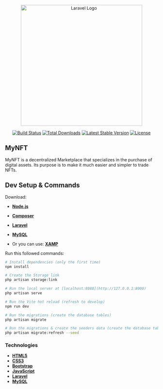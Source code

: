 <p align="center"><a href="https://laravel.com" target="_blank"><img src="https://raw.githubusercontent.com/laravel/art/master/logo-lockup/5%20SVG/2%20CMYK/1%20Full%20Color/laravel-logolockup-cmyk-red.svg" width="400" alt="Laravel Logo"></a></p>

<p align="center">
<a href="https://travis-ci.org/laravel/framework"><img src="https://travis-ci.org/laravel/framework.svg" alt="Build Status"></a>
<a href="https://packagist.org/packages/laravel/framework"><img src="https://img.shields.io/packagist/dt/laravel/framework" alt="Total Downloads"></a>
<a href="https://packagist.org/packages/laravel/framework"><img src="https://img.shields.io/packagist/v/laravel/framework" alt="Latest Stable Version"></a>
<a href="https://packagist.org/packages/laravel/framework"><img src="https://img.shields.io/packagist/l/laravel/framework" alt="License"></a>
</p>

## MyNFT

MyNFT is a decentralized Marketplace that specializes in the purchase of digital assets. Its purpose is to make it much easier and simpler to trade NFTs.

## Dev Setup & Commands

Download:

- **[Node.js](https://nodejs.org/en/download)**

- **[Composer](https://getcomposer.org)**
- **[Laravel](https://laravel.com/docs/9.x/installation)**
- **[MySQL](https://www.mysql.com/downloads)**
- Or you can use: **[XAMP](https://www.apachefriends.org)**

Run this followed commands:

```bash
# Install dependencies (only the first time)
npm install

# Create the Storage link
php artisan storage:link

# Run the local server at [localhost:8080](http://127.0.0.1:8000)
php artisan serve

# Run the Vite hot reload (refresh to develop)
npm run dev

# Run the migrations (create the database tables)
php artisan migrate

# Run the migrations & create the seeders data (create the database tables with faker data)
php artisan migrate:refresh --seed
```

### Technologies

- **[HTML5](https://developer.mozilla.org/en-US/docs/Glossary/HTML5)**
- **[CSS3](https://developer.mozilla.org/en-US/docs/Web/CSS)**
- **[Bootstrap](https://getbootstrap.com)**
- **[JavaScript](https://developer.mozilla.org/en-US/docs/Web/JavaScript)**
- **[Laravel](https://laravel.com)**
- **[MySQL](https://www.mysql.com)**
